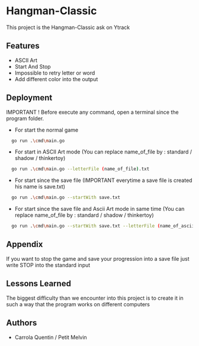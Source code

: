 
# Hangman-Classic

This project is the Hangman-Classic ask on Ytrack


## Features

- ASCII Art
- Start And Stop
- Impossible to retry letter or word
- Add different color into the output


## Deployment

IMPORTANT ! Before execute any command, open a terminal since the program folder.

- For start the normal game

```bash
  go run .\cmd\main.go

```
- For start in ASCII Art mode (You can replace name_of_file by : standard / shadow / thinkertoy)
```bash
  go run .\cmd\main.go --letterFile (name_of_file).txt


```
- For start since the save file (IMPORTANT everytime a save file is created his name is save.txt)
```bash
  go run .\cmd\main.go --startWith save.txt


```
- For start since the save file and Ascii Art mode in same time (You can replace name_of_file by : standard / shadow / thinkertoy)
```bash
  go run .\cmd\main.go --startWith save.txt --letterFile (name_of_ascii_file).txt


```

## Appendix

If you want to stop the game and save your progression into a save file just write STOP into the standard input


## Lessons Learned

The biggest difficulty than we encounter into this project is to create it in such a way that the program works on different computers
## Authors

- Carrola Quentin / Petit Melvin

